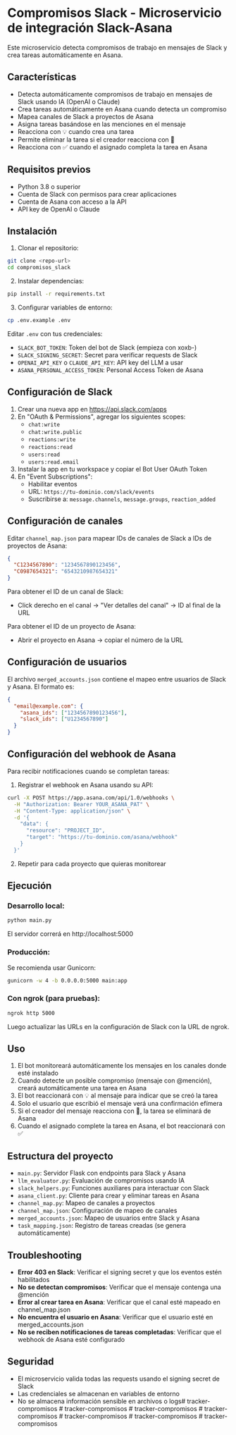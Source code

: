 # Compromisos Slack - Microservicio de integración Slack-Asana

Este microservicio detecta compromisos de trabajo en mensajes de Slack y crea tareas automáticamente en Asana.

## Características

- Detecta automáticamente compromisos de trabajo en mensajes de Slack usando IA (OpenAI o Claude)
- Crea tareas automáticamente en Asana cuando detecta un compromiso
- Mapea canales de Slack a proyectos de Asana
- Asigna tareas basándose en las menciones en el mensaje
- Reacciona con 💡 cuando crea una tarea
- Permite eliminar la tarea si el creador reacciona con 🚫
- Reacciona con ✅ cuando el asignado completa la tarea en Asana

## Requisitos previos

- Python 3.8 o superior
- Cuenta de Slack con permisos para crear aplicaciones
- Cuenta de Asana con acceso a la API
- API key de OpenAI o Claude

## Instalación

1. Clonar el repositorio:
```bash
git clone <repo-url>
cd compromisos_slack
```

2. Instalar dependencias:
```bash
pip install -r requirements.txt
```

3. Configurar variables de entorno:
```bash
cp .env.example .env
```

Editar `.env` con tus credenciales:
- `SLACK_BOT_TOKEN`: Token del bot de Slack (empieza con xoxb-)
- `SLACK_SIGNING_SECRET`: Secret para verificar requests de Slack
- `OPENAI_API_KEY` o `CLAUDE_API_KEY`: API key del LLM a usar
- `ASANA_PERSONAL_ACCESS_TOKEN`: Personal Access Token de Asana

## Configuración de Slack

1. Crear una nueva app en https://api.slack.com/apps
2. En "OAuth & Permissions", agregar los siguientes scopes:
   - `chat:write`
   - `chat:write.public`
   - `reactions:write`
   - `reactions:read`
   - `users:read`
   - `users:read.email`
3. Instalar la app en tu workspace y copiar el Bot User OAuth Token
4. En "Event Subscriptions":
   - Habilitar eventos
   - URL: `https://tu-dominio.com/slack/events`
   - Suscribirse a: `message.channels`, `message.groups`, `reaction_added`

## Configuración de canales

Editar `channel_map.json` para mapear IDs de canales de Slack a IDs de proyectos de Asana:

```json
{
  "C1234567890": "1234567890123456",
  "C0987654321": "6543210987654321"
}
```

Para obtener el ID de un canal de Slack:
- Click derecho en el canal → "Ver detalles del canal" → ID al final de la URL

Para obtener el ID de un proyecto de Asana:
- Abrir el proyecto en Asana → copiar el número de la URL

## Configuración de usuarios

El archivo `merged_accounts.json` contiene el mapeo entre usuarios de Slack y Asana. El formato es:
```json
{
  "email@example.com": {
    "asana_ids": ["1234567890123456"],
    "slack_ids": ["U1234567890"]
  }
}
```

## Configuración del webhook de Asana

Para recibir notificaciones cuando se completan tareas:

1. Registrar el webhook en Asana usando su API:
```bash
curl -X POST https://app.asana.com/api/1.0/webhooks \
  -H "Authorization: Bearer YOUR_ASANA_PAT" \
  -H "Content-Type: application/json" \
  -d '{
    "data": {
      "resource": "PROJECT_ID",
      "target": "https://tu-dominio.com/asana/webhook"
    }
  }'
```

2. Repetir para cada proyecto que quieras monitorear

## Ejecución

### Desarrollo local:
```bash
python main.py
```

El servidor correrá en http://localhost:5000

### Producción:
Se recomienda usar Gunicorn:
```bash
gunicorn -w 4 -b 0.0.0.0:5000 main:app
```

### Con ngrok (para pruebas):
```bash
ngrok http 5000
```

Luego actualizar las URLs en la configuración de Slack con la URL de ngrok.

## Uso

1. El bot monitoreará automáticamente los mensajes en los canales donde esté instalado
2. Cuando detecte un posible compromiso (mensaje con @mención), creará automáticamente una tarea en Asana
3. El bot reaccionará con 💡 al mensaje para indicar que se creó la tarea
4. Solo el usuario que escribió el mensaje verá una confirmación efímera
5. Si el creador del mensaje reacciona con 🚫, la tarea se eliminará de Asana
6. Cuando el asignado complete la tarea en Asana, el bot reaccionará con ✅

## Estructura del proyecto

- `main.py`: Servidor Flask con endpoints para Slack y Asana
- `llm_evaluator.py`: Evaluación de compromisos usando IA
- `slack_helpers.py`: Funciones auxiliares para interactuar con Slack
- `asana_client.py`: Cliente para crear y eliminar tareas en Asana
- `channel_map.py`: Mapeo de canales a proyectos
- `channel_map.json`: Configuración de mapeo de canales
- `merged_accounts.json`: Mapeo de usuarios entre Slack y Asana
- `task_mapping.json`: Registro de tareas creadas (se genera automáticamente)

## Troubleshooting

- **Error 403 en Slack**: Verificar el signing secret y que los eventos estén habilitados
- **No se detectan compromisos**: Verificar que el mensaje contenga una @mención
- **Error al crear tarea en Asana**: Verificar que el canal esté mapeado en channel_map.json
- **No encuentra el usuario en Asana**: Verificar que el usuario esté en merged_accounts.json
- **No se reciben notificaciones de tareas completadas**: Verificar que el webhook de Asana esté configurado

## Seguridad

- El microservicio valida todas las requests usando el signing secret de Slack
- Las credenciales se almacenan en variables de entorno
- No se almacena información sensible en archivos o logs#   t r a c k e r - c o m p r o m i s o s  
 #   t r a c k e r - c o m p r o m i s o s  
 #   t r a c k e r - c o m p r o m i s o s  
 #   t r a c k e r - c o m p r o m i s o s  
 #   t r a c k e r - c o m p r o m i s o s  
 #   t r a c k e r - c o m p r o m i s o s  
 #   t r a c k e r - c o m p r o m i s o s  
 
